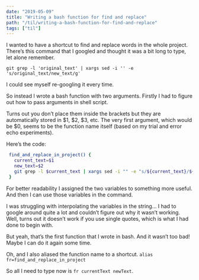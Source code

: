 ```yaml
---
date: "2019-05-09"
title: "Writing a bash function for find and replace"
path: "/til/writing-a-bash-function-for-find-and-replace"
tags: ["til"]
---
```


I wanted to have a shortcut to find and replace words in the whole project.
There’s this command that I googled and thought it was a bit long to type, let alone remember.

`git grep -l 'original_text' | xargs sed -i '' -e 's/original_text/new_text/g'`

I could see myself re-googling it every time. 

So instead I wrote a bash function with two arguments.
Firstly I had to figure out how to pass arguments in shell script. 

Turns out you don’t place them inside the brackets but they are automatically stored in $1, $2, $3, etc.
The very first argument, which would be $0, seems to be the function name itself (based on my trial and error echo experiments).

Here’s the code:

```bash
 find_and_replace_in_project() {
   current_text=$1
   new_text=$2
   git grep -l $current_text | xargs sed -i "" -e "s/${current_text}/${new_text}/g"
 }
 ```

For better readability I assigned the two variables to something more useful. And then I can use those variables in the command. 

I was struggling with interpolating the variables in the string…
I had to google around quite a lot and couldn’t figure out why it wasn’t working.
Well, turns out it doesn’t work if you use single quotes, which is what I had done to begin with.

But yeah, that’s the first function that I wrote in bash.
And it wasn’t too bad! Maybe I can do it again some time.

Oh, and I also aliased the function name to a shortcut.
`alias fr=find_and_replace_in_project`

So all I need to type now is `fr currentText newText`.
